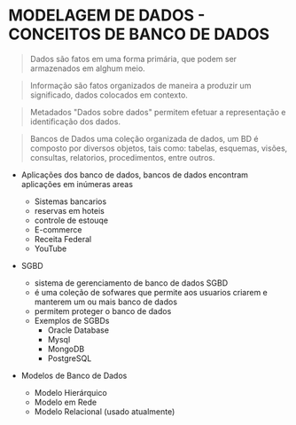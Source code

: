 # MODELAGEM DE DADOS - CONCEITOS DE BANCO DE DADOS

> Dados são fatos em uma forma primária, que podem ser armazenados em alghum meio.

> Informação são fatos organizados de maneira a produzir um significado, dados colocados em contexto.

> Metadados "Dados sobre dados" permitem efetuar a representação e identificação dos dados.

> Bancos de Dados uma coleção organizada de dados, um BD é composto por diversos objetos, tais como: tabelas, esquemas, visões, consultas, relatorios, procedimentos, entre outros.

* Aplicações dos banco de dados, bancos de dados encontram aplicações em inúmeras areas
    * Sistemas bancarios
    * reservas em hoteis
    * controle de estouqe 
    * E-commerce
    * Receita Federal
    * YouTube

* SGBD
    * sistema de gerenciamento de banco de dados SGBD
    * é uma coleção de sofwares que permite aos usuarios criarem e manterem um ou mais banco de dados
    * permitem proteger o banco de dados
    * Exemplos de SGBDs
        * Oracle Database
        * Mysql
        * MongoDB
        * PostgreSQL

* Modelos de Banco de Dados
    * Modelo Hierárquico
    * Modelo em Rede
    * Modelo Relacional (usado atualmente)

